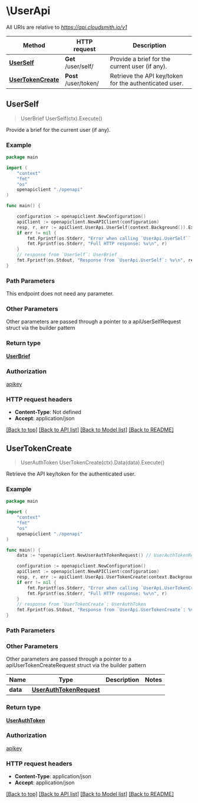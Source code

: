# \UserApi

All URIs are relative to *https://api.cloudsmith.io/v1*

Method | HTTP request | Description
------------- | ------------- | -------------
[**UserSelf**](UserApi.md#UserSelf) | **Get** /user/self/ | Provide a brief for the current user (if any).
[**UserTokenCreate**](UserApi.md#UserTokenCreate) | **Post** /user/token/ | Retrieve the API key/token for the authenticated user.



## UserSelf

> UserBrief UserSelf(ctx).Execute()

Provide a brief for the current user (if any).



### Example

```go
package main

import (
    "context"
    "fmt"
    "os"
    openapiclient "./openapi"
)

func main() {

    configuration := openapiclient.NewConfiguration()
    apiClient := openapiclient.NewAPIClient(configuration)
    resp, r, err := apiClient.UserApi.UserSelf(context.Background()).Execute()
    if err != nil {
        fmt.Fprintf(os.Stderr, "Error when calling `UserApi.UserSelf``: %v\n", err)
        fmt.Fprintf(os.Stderr, "Full HTTP response: %v\n", r)
    }
    // response from `UserSelf`: UserBrief
    fmt.Fprintf(os.Stdout, "Response from `UserApi.UserSelf`: %v\n", resp)
}
```

### Path Parameters

This endpoint does not need any parameter.

### Other Parameters

Other parameters are passed through a pointer to a apiUserSelfRequest struct via the builder pattern


### Return type

[**UserBrief**](UserBrief.md)

### Authorization

[apikey](../README.md#apikey)

### HTTP request headers

- **Content-Type**: Not defined
- **Accept**: application/json

[[Back to top]](#) [[Back to API list]](../README.md#documentation-for-api-endpoints)
[[Back to Model list]](../README.md#documentation-for-models)
[[Back to README]](../README.md)


## UserTokenCreate

> UserAuthToken UserTokenCreate(ctx).Data(data).Execute()

Retrieve the API key/token for the authenticated user.



### Example

```go
package main

import (
    "context"
    "fmt"
    "os"
    openapiclient "./openapi"
)

func main() {
    data := *openapiclient.NewUserAuthTokenRequest() // UserAuthTokenRequest |  (optional)

    configuration := openapiclient.NewConfiguration()
    apiClient := openapiclient.NewAPIClient(configuration)
    resp, r, err := apiClient.UserApi.UserTokenCreate(context.Background()).Data(data).Execute()
    if err != nil {
        fmt.Fprintf(os.Stderr, "Error when calling `UserApi.UserTokenCreate``: %v\n", err)
        fmt.Fprintf(os.Stderr, "Full HTTP response: %v\n", r)
    }
    // response from `UserTokenCreate`: UserAuthToken
    fmt.Fprintf(os.Stdout, "Response from `UserApi.UserTokenCreate`: %v\n", resp)
}
```

### Path Parameters



### Other Parameters

Other parameters are passed through a pointer to a apiUserTokenCreateRequest struct via the builder pattern


Name | Type | Description  | Notes
------------- | ------------- | ------------- | -------------
 **data** | [**UserAuthTokenRequest**](UserAuthTokenRequest.md) |  | 

### Return type

[**UserAuthToken**](UserAuthToken.md)

### Authorization

[apikey](../README.md#apikey)

### HTTP request headers

- **Content-Type**: application/json
- **Accept**: application/json

[[Back to top]](#) [[Back to API list]](../README.md#documentation-for-api-endpoints)
[[Back to Model list]](../README.md#documentation-for-models)
[[Back to README]](../README.md)

